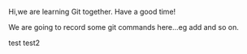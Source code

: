 Hi,we are learning Git together.
Have a good time!

We are going to record some git commands here...eg add and so on.

test test2